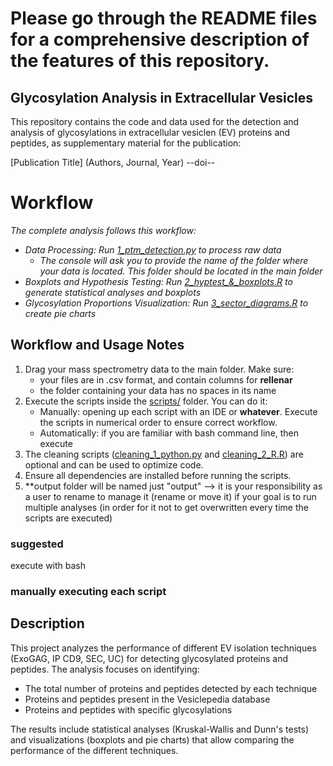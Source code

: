 # Please go through the README files for a comprehensive description of the features of this repository.

## Glycosylation Analysis in Extracellular Vesicles
This repository contains the code and data used for the detection and analysis of glycosylations in extracellular vesiclen (EV) proteins and peptides, as supplementary material for the publication:

[Publication Title] (Authors, Journal, Year)
--doi--

# Workflow
*The complete analysis follows this workflow:*

- *Data Processing: Run <ins>1_ptm_detection.py</ins> to process raw data*
  - *The console will ask you to provide the name of the folder where your data is located. This folder should be located in the main folder*
- *Boxplots and Hypothesis Testing: Run <ins>2_hyptest_&_boxplots.R</ins> to generate statistical analyses and boxplots*
- *Glycosylation Proportions Visualization: Run <ins>3_sector_diagrams.R</ins> to create pie charts*

## Workflow and Usage Notes

1. Drag your mass spectrometry data to the main folder. Make sure:
    - your files are in .csv format, and contain columns for **rellenar**
    - the folder containing your data has no spaces in its name
2. Execute the scripts inside the <ins>scripts/</ins> folder. You can do it:
    - Manually: opening up each script with an IDE or **whatever**. Execute the scripts in numerical order to ensure correct workflow.
    - Automatically: if you are familiar with bash command line, then execute
3. The cleaning scripts (<ins>cleaning_1_python.py</ins> and <ins>cleaning_2_R.R</ins>) are optional and can be used to optimize code.
4. Ensure all dependencies are installed before running the scripts.
5. **output folder will be named just "output" --> it is your responsibility as a user to rename to manage it (rename or move it) if your goal is to run multiple analyses (in order for it not to get overwritten every time the scripts are executed)

### suggested 
execute with bash

### manually executing each script

## Description
This project analyzes the performance of different EV isolation techniques (ExoGAG, IP CD9, SEC, UC) for detecting glycosylated proteins and peptides. The analysis focuses on identifying:

- The total number of proteins and peptides detected by each technique
- Proteins and peptides present in the Vesiclepedia database
- Proteins and peptides with specific glycosylations

The results include statistical analyses (Kruskal-Wallis and Dunn's tests) and visualizations (boxplots and pie charts) that allow comparing the performance of the different techniques.
